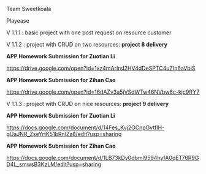 Team Sweetkoala

Playease

V 1.1.1 : basic project with one post request on resource customer

V 1.1.2 : project with CRUD on two resources: **project 8 delivery**

**APP Homework Submission for Zuotian Li**

https://drive.google.com/open?id=1xz4mArIrsI2HV4dDeSPTC4uZIn6aVbiS

**APP Homework Submission for Zihan Cao**

https://drive.google.com/open?id=16dAZv3a5jVSdWTw46NVbw6c-kjc9ffY7



V 1.1.3 : project with CRUD on nice resources: **project 9 delivery**

**APP Homework Submission for Zuotian Li**

https://docs.google.com/document/d/14Fes_Kvj2OCnpGvtfIH-gUaJNR_ZseYrtK51bRnlZz8/edit?usp=sharing

**APP Homework Submission for Zihan Cao**

https://docs.google.com/document/d/1LB73kDy0dbml9594hyfA0qET76R9GD4L_smwsB3KzLM/edit?usp=sharing